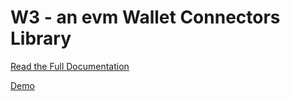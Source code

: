 # W3 - an evm Wallet Connectors Library

[Read the Full Documentation](https://w3-docs.vercel.app/)

[Demo](https://glitch-txs-w3.vercel.app/)